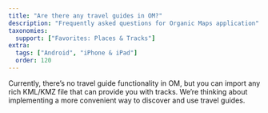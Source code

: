 ```yaml
---
title: "Are there any travel guides in OM?"
description: "Frequently asked questions for Organic Maps application"
taxonomies:
  support: ["Favorites: Places & Tracks"]
extra:
  tags: ["Android", "iPhone & iPad"]
  order: 120
---
```


Currently, there’s no travel guide functionality in OM, but you can import any rich KML/KMZ file that can provide you with tracks. We’re thinking about implementing a more convenient way to discover and use travel guides.
